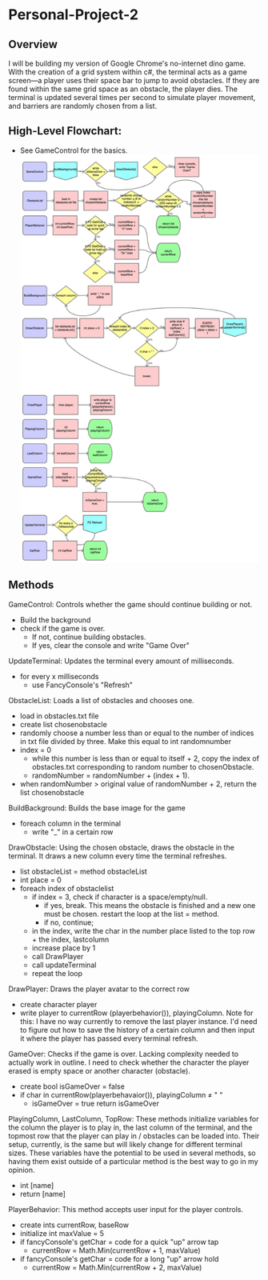 # Personal-Project-2
## Overview
I will be building my version of Google Chrome's no-internet dino game. With the creation of a grid system within c#, the 
terminal acts as a game screen––a player uses their space bar to jump to avoid obstacles. If they are found within the same grid 
space as an obstacle, the player dies. The terminal is updated several times per second to simulate player movement, and 
barriers are randomly chosen from a list. 
## High-Level Flowchart: 
- See GameControl for the basics.
![Overview](dino_game_brainstorm.png)
## Methods
GameControl: Controls whether the game should continue building or not.
- Build the background
- check if the game is over. 
  - If not, continue building obstacles. 
  - If yes, clear the console and write "Game Over"

UpdateTerminal: Updates the terminal every amount of milliseconds.
- for every x milliseconds
  - use FancyConsole's "Refresh"

ObstacleList: Loads a list of obstacles and chooses one. 
- load in obstacles.txt file  
- create list chosenobstacle
- randomly choose a number less than or equal to the number of indices in txt file divided by three. Make this equal to int randomnumber
- index = 0
  - while this number is less than or equal to itself + 2, copy the index of obstacles.txt corresponding to random number to chosenObstacle.
  - randomNumber = randomNumber + (index + 1).
- when randomNumber > original value of randomNumber + 2, return the list chosenobstacle

BuildBackground: Builds the base image for the game
- foreach column in the terminal
  - write "_" in a certain row

DrawObstacle: Using the chosen obstacle, draws the obstacle in the terminal. It draws a new column every time the terminal refreshes. 
- list obstacleList = method obstacleList
- int place = 0
- foreach index of obstaclelist
  - if index = 3, check if character is a space/empty/null. 
    - if yes, break. This means the obstacle is finished and a new one must be chosen. restart the loop at the list = method.
    - if no, continue;
  - in the index, write the char in the number place listed to the top row + the index, lastcolumn
  - increase place by 1
  - call DrawPlayer 
  - call updateTerminal
  - repeat the loop

DrawPlayer: Draws the player avatar to the correct row
- create character player
- write player to currentRow (playerbehavior()), playingColumn.
Note for this: I have no way currently to remove the last player instance. I'd need to figure out how to save the history of a certain column and then input it where the player has passed every terminal refresh.

GameOver: Checks if the game is over. Lacking complexity needed to actually work in outline. I need to check whether the character the player erased is empty space or another character (obstacle).
- create bool isGameOver = false
- if char in currentRow(playerbehavaior()), playingColumn ≠ " "
  - isGameOver = true
return isGameOver


PlayingColumn, LastColumn, TopRow: These methods initialize variables for the column the player is to play in, the last column of the terminal, and the topmost row that the player can play in / obstacles can be loaded into. Their setup, currently, is the same but will likely change for different terminal sizes. These variables have the potential to be used in several methods, so having them exist outside of a particular method is the best way to go in my opinion.
- int [name]
- return [name]

PlayerBehavior: This method accepts user input for the player controls. 
- create ints currentRow, baseRow
- initialize int maxValue = 5
- if fancyConsole's getChar = code for a quick "up" arrow tap
  - currentRow = Math.Min(currentRow + 1, maxValue)
- if fancyConsole's getChar = code for a long "up" arrow hold
  - currentRow = Math.Min(currentRow + 2, maxValue)


